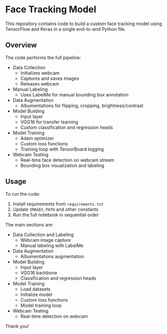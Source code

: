# Face Tracking Model

This repository contains code to build a custom face tracking model using TensorFlow and Keras in a single end-to-end Python file.

## Overview

The code performs the full pipeline:

- Data Collection
  - Initializes webcam
  - Captures and saves images 
  - Releases webcam
- Manual Labeling
  - Uses LabelMe for manual bounding box annotation   
- Data Augmentation
  - Albumentations for flipping, cropping, brightness/contrast
- Model Building
  - Input layer
  - VGG16 for transfer learning
  - Custom classification and regression heads
- Model Training
  - Adam optimizer
  - Custom loss functions
  - Training loop with TensorBoard logging
- Webcam Testing
  - Real-time face detection on webcam stream
  - Bounding box visualization and labeling
  

## Usage

To run the code:

1. Install requirements from `requirements.txt`
2. Update `IMAGES_PATH` and other constants
3. Run the full notebook in sequential order

The main sections are:

- Data Collection and Labeling
  - Webcam image capture
  - Manual labeling with LabelMe
- Data Augmentation
  - Albumentations augmentation  
- Model Building
  - Input layer
  - VGG16 backbone
  - Classification and regression heads
- Model Training
  - Load datasets
  - Initialize model
  - Custom loss functions
  - Model training loop
- Webcam Testing
  - Real-time detection on webcam

Thank you!
